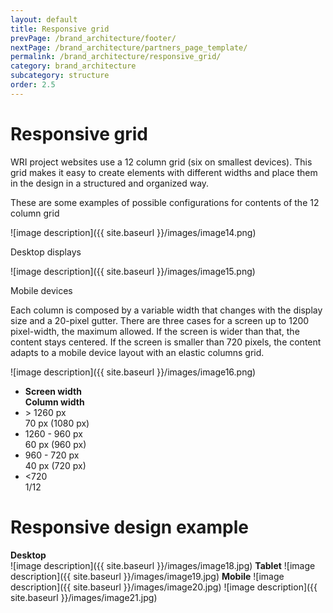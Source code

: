 ```yaml
---
layout: default
title: Responsive grid
prevPage: /brand_architecture/footer/
nextPage: /brand_architecture/partners_page_template/
permalink: /brand_architecture/responsive_grid/
category: brand_architecture
subcategory: structure
order: 2.5
---
```


# Responsive grid

WRI project websites use a 12 column grid (six on smallest devices). This grid makes it easy to create elements with different widths and place them in the design in a structured and organized way.

These are some examples of possible configurations for contents of the 12 column grid

![image description]({{ site.baseurl }}/images/image14.png)

<div class="align-right margin-bottom">
	Desktop displays
</div>

![image description]({{ site.baseurl }}/images/image15.png)

<div class="align-right margin-bottom">
	Mobile devices
</div>

<p>Each column is composed by a variable width that changes with the display size and a 20-pixel gutter. There are three cases for a screen up to 1200 pixel-width, the maximum allowed. If the screen is wider than that, the content stays centered. If the screen is smaller than 720 pixels, the content adapts to a mobile device layout with an elastic columns grid.</p>

![image description]({{ site.baseurl }}/images/image16.png)

<div class="grid-table">
	<ul>
		<li>
			<div class="col">
				<strong class="ttl-line">Screen width</strong>
			</div>
			<div class="col">
				<strong class="ttl-line">Column width</strong>
			</div>
		</li>
		<li>
			<div class="col">> 1260 px </div>
			<div class="col">70 px (1080 px)</div>
		</li>
		<li>
			<div class="col">1260 - 960 px</div>
			<div class="col">60 px (960 px)</div>
		</li>
		<li>
			<div class="col">960 - 720 px</div>
			<div class="col">40 px (720 px)</div>
		</li>
		<li>
			<div class="col"><720</div>
			<div class="col">1/12</div>
		</li>
	</ul>
</div>

# Responsive design example


<div class="width-70"><strong class="ttl-line">Desktop</strong></div>

<span class="post-examples">
	<span class="lightbox" data-lightbox="{{ site.baseurl }}/images/image18-big.png">
		![image description]({{ site.baseurl }}/images/image18.jpg)
	</span>
</span>

<span class="examples-block width-01">
	<span class="post-examples">
		<strong class="ttl-line">Tablet</strong>
		<span class="lightbox" data-lightbox="{{ site.baseurl }}/images/image19-big.png">
			![image description]({{ site.baseurl }}/images/image19.jpg)
		</span>
	</span>
	<span class="post-examples">
		<strong class="ttl-line">Mobile</strong>
		<span class="wrap">
			<span class="lightbox" data-lightbox="{{ site.baseurl }}/images/image20-big.png">
				![image description]({{ site.baseurl }}/images/image20.jpg)
			</span>
			<span class="lightbox" data-lightbox="{{ site.baseurl }}/images/image21-big.png">
				![image description]({{ site.baseurl }}/images/image21.jpg)
			</span>
		</span>
	</span>
</span>
